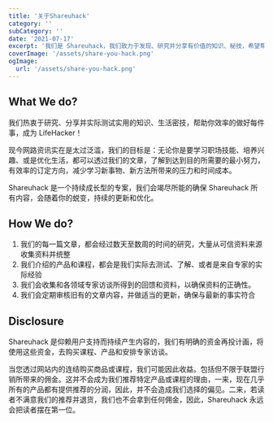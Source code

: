```yaml
---
title: '关于Shareuhack'
category: ''
subCategory: ''
date: '2021-07-17'
excerpt: '我们是 Shareuhack，我们致力于发现、研究并分享有价值的知识、秘技，希望帮助每个人，成为自己的生活黑客。'
coverImage: '/assets/share-you-hack.png'
ogImage:
  url: '/assets/share-you-hack.png'
---
```


## What We do?

我们热衷于研究、分享并实际测试实用的知识、生活密技，帮助你效率的做好每件事，成为 LifeHacker！

现今网路资讯实在是太过泛滥，我们的目标是：无论你是要学习职场技能、培养兴趣、或是优化生活，都可以透过我们的文章，了解到达到目的所需要的最小努力，有效率的订定方向，减少学习新事物、新方法所带来的压力和时间成本。

Shareuhack 是一个持续成长型的专案，我们会竭尽所能的确保 Shareuhack 所有内容，会随着你的蜕变，持续的更新和优化。

## How We do?

1. 我们的每一篇文章，都会经过数天至数周的时间的研究，大量从可信资料来源收集资料并统整
2. 我们介绍的产品和课程，都会是我们实际去测试、了解、或者是来自专家的实际经验
3. 我们会收集和各领域专家访谈所得到的回馈和资料，以确保资料的正确性。
4. 我们会定期审核旧有的文章内容，并做适当的更新，确保与最新的事实符合

## Disclosure

Shareuhack 是仰赖用户支持而持续产生内容的，我们有明确的资金再投计画，将使用这些资金，去购买课程、产品和安排专家访谈。

当您透过网站内的连结购买商品或课程，我们可能因此收益。包括但不限于联盟行销所带来的佣金。这并不会成为我们推荐特定产品或课程的理由，一来，现在几乎所有的产品都有提供推荐的分润，因此，并不会造成我们选择的偏见。二来，若读者不满意我们的推荐并退货，我们也不会拿到任何佣金，因此，Shareuhack 永远会把读者摆在第一位。
